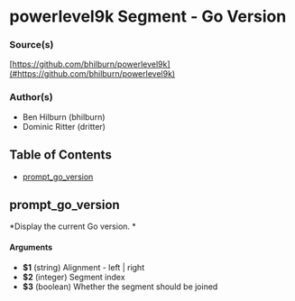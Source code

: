 # powerlevel9k Segment - Go Version


### Source(s)

[https://github.com/bhilburn/powerlevel9k](#https://github.com/bhilburn/powerlevel9k)


### Author(s)

- Ben Hilburn (bhilburn)
- Dominic Ritter (dritter)


## Table of Contents

- [prompt_go_version](#prompt_go_version)

## prompt_go_version
*Display the current Go version. *

#### Arguments

- **$1** (string) Alignment - left | right
- **$2** (integer) Segment index
- **$3** (boolean) Whether the segment should be joined


